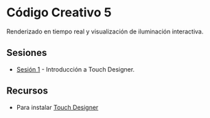 # Código Creativo 5

Renderizado en tiempo real y visualización de iluminación interactiva. 

## Sesiones 

- [Sesión 1](./sesiones/s01.md) - Introducción a Touch Designer. 

## Recursos

- Para instalar [Touch Designer](https://derivative.ca/download)